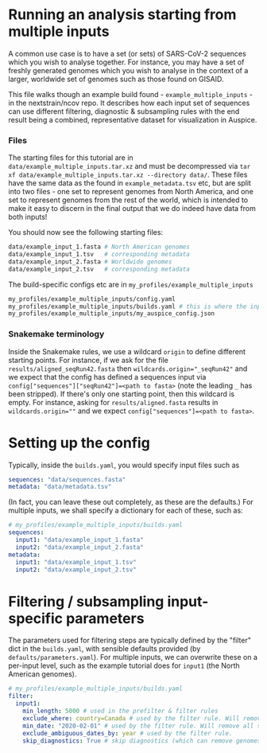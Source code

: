 # Running an analysis starting from multiple inputs
<!-- WARNING -->
<!-- Do not edit this file from within the docs.nextstrain.org repository. -->
<!-- It is fetched from another repository to be included in the docs.nextstrain.org build. -->
<!-- So, if you edit it after it is fetched into docs.nextstrain.org, your changes will be lost. -->
<!-- Instead, edit this file in its own repository and commit your changes there. -->
<!-- For more details on this (temporary) implementation, see https://github.com/nextstrain/docs.nextstrain.org#fetching-of-documents-from-other-repositories -->
<!-- This file is fetched from: https://github.com/nextstrain/ncov/blob/master/docs/running.md -->
<!-- WARNING -->
<!-- WARNING -->
<!-- WARNING -->

A common use case is to have a set (or sets) of SARS-CoV-2 sequences which you wish to analyse together.
For instance, you may have a set of freshly generated genomes which you wish to analyse in the context of a larger, worldwide set of genomes such as those found on GISAID.


This file walks though an example build found - `example_multiple_inputs` - in the nextstrain/ncov repo.
It describes how each input set of sequences can use different filtering, diagnostic & subsampling rules with the end result being a combined, representative dataset for visualization in Auspice.

### Files

The starting files for this tutorial are in `data/example_multiple_inputs.tar.xz` and must be decompressed via `tar xf data/example_multiple_inputs.tar.xz --directory data/`.
These files have the same data as the found in `example_metadata.tsv` etc, but are split into two files - one set to represent genomes from North America, and one set to represent genomes from the rest of the world, which is intended to make it easy to discern in the final output that we do indeed have data from both inputs!

You should now see the following starting files:
```sh
data/example_input_1.fasta # North American genomes
data/example_input_1.tsv   # corresponding metadata
data/example_input_2.fasta # Worldwide genomes
data/example_input_2.tsv   # corresponding metadata
```

The build-specific configs etc are in `my_profiles/example_multiple_inputs`

```sh
my_profiles/example_multiple_inputs/config.yaml
my_profiles/example_multiple_inputs/builds.yaml # this is where the input files and parameters are specified
my_profiles/example_multiple_inputs/my_auspice_config.json
```

### Snakemake terminology

Inside the Snakemake rules, we use a wildcard `origin` to define different starting points.
For instance, if we ask for the file `results/aligned_seqRun42.fasta` then `wildcards.origin="_seqRun42"` and we expect that the config has defined
a sequences input via `config["sequences"]["seqRun42"]=<path to fasta>` (note the leading `_` has been stripped).
If there's only one starting point, then this wildcard is empty.
For instance, asking for `results/aligned.fasta` results in `wildcards.origin=""` and we expect `config["sequences"]=<path to fasta>`.

# Setting up the config

Typically, inside the `builds.yaml`, you would specify input files such as

```yaml
sequences: "data/sequences.fasta"
metadata: "data/metadata.tsv"
```

(In fact, you can leave these out completely, as these are the defaults.)
For multiple inputs, we shall specify a dictionary for each of these, such as:

```yaml
# my_profiles/example_multiple_inputs/builds.yaml
sequences:
  input1: "data/example_input_1.fasta"
  input2: "data/example_input_2.fasta"
metadata:
  input1: "data/example_input_1.tsv"
  input2: "data/example_input_2.tsv"
```


# Filtering / subsampling input-specific parameters

The parameters used for filtering steps are typically defined by the "filter" dict in the `builds.yaml`, with sensible defaults provided (by `defaults/parameters.yaml`).
For multiple inputs, we can overwrite these on a per-input level, such as the example tutorial does for `input1` (the North American genomes).

```yaml
# my_profiles/example_multiple_inputs/builds.yaml
filter:
  input1:
    min_length: 5000 # used in the prefilter & filter rules
    exclude_where: country=Canada # used by the filter rule. Will remove Canadian sequences
    min_date: "2020-02-01" # used by the filter rule. Will remove all sequences from the Jan 2020
    exclude_ambiguous_dates_by: year # used by the filter rule.
    skip_diagnostics: True # skip diagnostics (which can remove genomes) for this input
```

